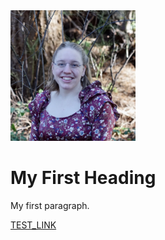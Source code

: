 <!DOCTYPE html>
<html>
<body>
<img src="ailene.jpeg" alt="MyPhoto" width="200">

<h1>My First Heading</h1>

<p>My first paragraph.</p>

<a href="test.pdf">TEST_LINK</a>

<object data="test.pdf" width="1000" height="1000" type='application/pdf'/>

</body>
</html>


